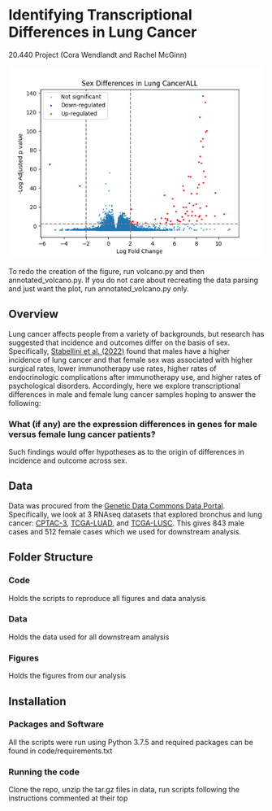 # Identifying Transcriptional Differences in Lung Cancer
20.440 Project (Cora Wendlandt and Rachel McGinn)

![Annotated Volcano Plot](https://github.com/CoraWendlandt/SexTranscriptionLungCancer/blob/1bd106da799adb20fd20d36f7fd25f1fb730a2d2/figures/ALLannotated_volcano.png)

To redo the creation of the figure, run volcano.py and then annotated_volcano.py. If you do not care about recreating the data parsing and just want the plot, run annotated_volcano.py only.
## Overview
Lung cancer affects people from a variety of backgrounds, but research has suggested that incidence and outcomes differ on the basis of sex. Specifically, [Stabellini et al. (2022)](https://www.ncbi.nlm.nih.gov/pmc/articles/PMC8983352/) found that males have a higher incidence of lung cancer and that female sex was associated with higher surgical rates, lower immunotherapy use rates, higher rates of endocrinologic complications after immunotherapy use, and higher rates of psychological disorders. Accordingly, here we explore transcriptional differences in male and female lung cancer samples hoping to answer the following:
### What (if any) are the expression differences in genes for male versus female lung cancer patients?
Such findings would offer hypotheses as to the origin of differences in incidence and outcome across sex.

## Data
Data was procured from the [Genetic Data Commons Data Portal](https://portal.gdc.cancer.gov/). Specifically, we look at 3 RNAseq datasets that explored bronchus and lung cancer: [CPTAC-3](https://portal.gdc.cancer.gov/projects/CPTAC-3), [TCGA-LUAD](https://portal.gdc.cancer.gov/projects/TCGA-LUAD), and [TCGA-LUSC](https://portal.gdc.cancer.gov/projects/TCGA-LUSC). This gives 843 male cases and 512 female cases which we used for downstream analysis.

## Folder Structure
### Code
Holds the scripts to reproduce all figures and data analysis
### Data
Holds the data used for all downstream analysis
### Figures
Holds the figures from our analysis

## Installation
### Packages and Software
All the scripts were run using Python 3.7.5 and required packages can be found in code/requirements.txt
### Running the code
Clone the repo, unzip the tar.gz files in data, run scripts following the instructions commented at their top
